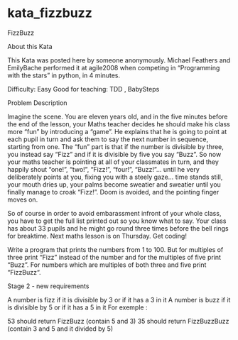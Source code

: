 # kata_fizzbuzz

FizzBuzz

About this Kata

This Kata was posted here by someone anonymously.
Michael Feathers and EmilyBache performed it at agile2008 when competing in “Programming with the stars” in python, in 4
minutes.

Difficulty: Easy Good for teaching: TDD , BabySteps

Problem Description

Imagine the scene. You are eleven years old, and in the five minutes before the end of the lesson,
your Maths teacher decides he should make his class more “fun”
by introducing a “game”.
He explains that he is going to point at each pupil
in turn and ask them to say the next number in sequence, starting from one.
The “fun” part is that if the number is divisible by three,
you instead say “Fizz” and if it is divisible by five you say “Buzz”.
So now your maths teacher is pointing at all of your classmates in turn, and they happily shout “one!”, “two!”, “Fizz!”,
“four!”, “Buzz!”… until he very deliberately points at you, fixing you with a steely gaze… time stands still, your mouth
dries up, your palms become sweatier and sweatier until you finally manage to croak “Fizz!”. Doom is avoided, and the
pointing finger moves on.

So of course in order to avoid embarassment infront of your whole class, you have to get the full list printed out so
you know what to say. Your class has about 33 pupils and he might go round three times before the bell rings for
breaktime. Next maths lesson is on Thursday. Get coding!

Write a program that prints the numbers from 1 to 100.
But for multiples of three print “Fizz” instead of the number and
for the multiples of five print “Buzz”. 
For numbers which are multiples of both three and five print “FizzBuzz“.

Stage 2 - new requirements

A number is fizz if it is divisible by 3 or if it has a 3 in it
A number is buzz if it is divisible by 5 or if it has a 5 in it
For exemple :

53 should return FizzBuzz (contain 5 and 3)
35 should return FizzBuzzBuzz (contain 3 and 5 and it divided by 5)

